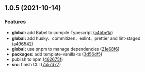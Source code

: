 ## 1.0.5 (2021-10-14)


### Features

* **global:** add Babel to compile Typescript ([a4bbe1a](https://github.com/wuxudongxd/create-app/commit/a4bbe1afa207becd3a0a437f3a289512b14b2885))
* **global:** add husky、commitizen、eslint、prettier and lint-staged ([a496542](https://github.com/wuxudongxd/create-app/commit/a49654292356d44bef894ebd67b0a3f1099f649e))
* **global:** use pnpm to manage dependencies ([21e68f6](https://github.com/wuxudongxd/create-app/commit/21e68f6825384417ed4ab04b2be0e992297f99cb))
* **packages:** add template-vanilla-ts ([3d56df5](https://github.com/wuxudongxd/create-app/commit/3d56df507645b94c875554ab98be839331dc1b8a))
* publish to npm ([462675f](https://github.com/wuxudongxd/create-app/commit/462675f56cacb9554415a3441c45fea1ebf7d74f))
* **src:** finish CLI ([7a57d77](https://github.com/wuxudongxd/create-app/commit/7a57d77e66595b5bd59ba52898950e37a0f9e3c0))
